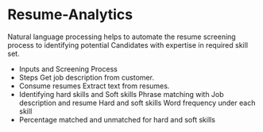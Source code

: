 # Resume-Analytics
Natural language processing helps to automate the resume screening process to identifying potential Candidates   with  expertise in  required skill set. 
- Inputs and Screening Process  
- Steps Get job description from customer. 
- Consume  resumes Extract text from resumes. 
- Identifying hard skills and Soft skills Phrase matching  with  Job description and resume Hard and soft skills Word frequency under each skill  
- Percentage matched and unmatched for hard and soft skills
